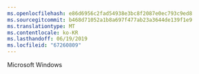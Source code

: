 ```yaml
---
ms.openlocfilehash: e86d6956c2fad54938e3bc8f2087e0ec793c9ed8
ms.sourcegitcommit: b468d71052a1b8a697f477ab23a3644de139f1e9
ms.translationtype: MT
ms.contentlocale: ko-KR
ms.lasthandoff: 06/19/2019
ms.locfileid: "67260809"
---
```

Microsoft Windows